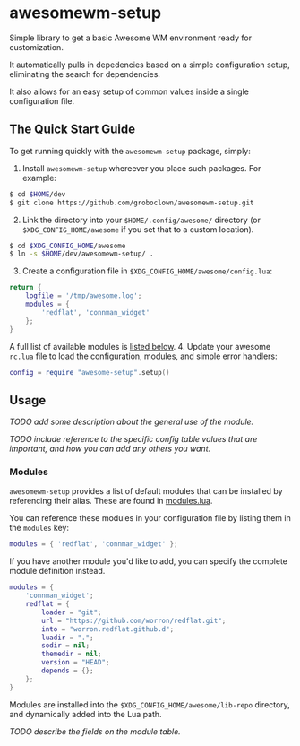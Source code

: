 # awesomewm-setup

Simple library to get a basic Awesome WM environment ready for customization.

It automatically pulls in depedencies based on a simple configuration setup,
eliminating the search for dependencies.

It also allows for an easy setup of common values inside a single configuration
file.

## The Quick Start Guide

To get running quickly with the `awesomewm-setup` package, simply:

1. Install `awesomewm-setup` whereever you place such packages.  For example:
```bash
$ cd $HOME/dev
$ git clone https://github.com/groboclown/awesomewm-setup.git
```
2. Link the directory into your `$HOME/.config/awesome/` directory (or
   `$XDG_CONFIG_HOME/awesome` if you set that to a custom location).
```bash
$ cd $XDG_CONFIG_HOME/awesome
$ ln -s $HOME/dev/awesomewm-setup/ .
```
3. Create a configuration file in `$XDG_CONFIG_HOME/awesome/config.lua`:
```lua
return {
    logfile = '/tmp/awesome.log';
    modules = {
        'redflat', 'connman_widget'
    };
}
```
A full list of available modules is [listed below](#modules).
4. Update your awesome `rc.lua` file to load the configuration, modules,
    and simple error handlers:
```lua
config = require "awesome-setup".setup()
```

## Usage

*TODO add some description about the general use of the module.*

*TODO include reference to the specific config table values that
are important, and how you can add any others you want.*

### Modules

`awesomewm-setup` provides a list of default modules that can be installed
by referencing their alias.  These are found in
[modules.lua](src/awesome-setup/modules.lua).

You can reference these modules in your configuration file by listing them
in the `modules` key:

```lua
modules = { 'redflat', 'connman_widget' };
```

If you have another module you'd like to add, you can specify the complete
module definition instead.

```lua
modules = {
    'connman_widget';
    redflat = {
        loader = "git";
        url = "https://github.com/worron/redflat.git";
        into = "worron.redflat.github.d";
        luadir = ".";
        sodir = nil;
        themedir = nil;
        version = "HEAD";
        depends = {};
    };
}
```

Modules are installed into the `$XDG_CONFIG_HOME/awesome/lib-repo` directory,
and dynamically added into the Lua path.

*TODO describe the fields on the module table.*

